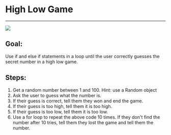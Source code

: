 

# High Low Game

<hr/>
<img src="./images/highLowGame.jpg"/>

## Goal:

Use if and else if statements in a loop until the user correctly guesses the secret number in a high low game.

## Steps:

1. Get a random number between 1 and 100. Hint: use a Random object
2. Ask the user to guess what the number is.
3. If their guess is correct, tell them they won and end the game.
4. If their guess is too high, tell them it is too high.
5. If their guess is too low, tell them it is too low.
6. Use a for loop to repeat the above code 10 times. If they don't find the number after 10 tries, tell them they lost the game and tell them the number.



